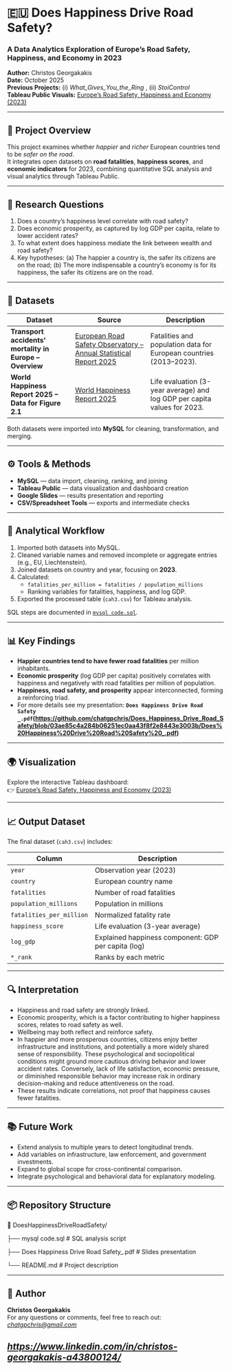 # 🇪🇺 Does Happiness Drive Road Safety?  
### A Data Analytics Exploration of Europe’s Road Safety, Happiness, and Economy in 2023

**Author:** Christos Georgakakis  
**Date:** October 2025  
**Previous Projects:** (i) *What_Gives_You_the_Ring* , (ii) *StoiControl*  
**Tableau Public Visuals:** [Europe’s Road Safety, Happiness and Economy (2023)](https://public.tableau.com/app/profile/christos.georgakakis/viz/EuropesRoadSafetyHappinessandEconomyin2023/Sheet42#2)

---

## 🧭 Project Overview

This project examines whether *happier* and *richer* European countries tend to be *safer on the road*.  
It integrates open datasets on **road fatalities**, **happiness scores**, and **economic indicators** for 2023, combining quantitative SQL analysis and visual analytics through Tableau Public.

---

## 🎯 Research Questions

1. Does a country’s happiness level correlate with road safety?  
2. Does economic prosperity, as captured by log GDP per capita, relate to lower accident rates?  
3. To what extent does happiness mediate the link between wealth and road safety?
4. Key hypotheses: (a) The happier a country is, the safer its citizens are on the road; (b) The more indispensable a country’s economy is for its happiness, the safer its citizens are on the road.

---

## 🧩 Datasets

| Dataset | Source | Description |
|----------|---------|-------------|
| **Transport accidents' mortality in Europe – Overview** | [European Road Safety Observatory – Annual Statistical Report 2025](https://road-safety.transport.ec.europa.eu/european-road-safety-observatory/data-and-analysis/annual-statistical-report_en) | Fatalities and population data for European countries (2013–2023). |
| **World Happiness Report 2025 – Data for Figure 2.1** | [World Happiness Report 2025](https://www.worldhappiness.report/data-sharing/) | Life evaluation (3-year average) and log GDP per capita values for 2023. |

Both datasets were imported into **MySQL** for cleaning, transformation, and merging.

---

## ⚙️ Tools & Methods

- **MySQL** — data import, cleaning, ranking, and joining  
- **Tableau Public** — data visualization and dashboard creation  
- **Google Slides** — results presentation and reporting  
- **CSV/Spreadsheet Tools** — exports and intermediate checks  

---

## 🧮 Analytical Workflow

1. Imported both datasets into MySQL.  
2. Cleaned variable names and removed incomplete or aggregate entries (e.g., EU, Liechtenstein).  
3. Joined datasets on country and year, focusing on **2023**.  
4. Calculated:  
   - `fatalities_per_million = fatalities / population_millions`  
   - Ranking variables for fatalities, happiness, and log GDP.  
5. Exported the processed table (`cah3.csv`) for Tableau analysis.  

SQL steps are documented in [`mysql code.sql`](mysql%20code.sql).

---

## 📊 Key Findings

- **Happier countries tend to have fewer road fatalities** per million inhabitants.  
- **Economic prosperity** (log GDP per capita) positively correlates with happiness and negatively with road fatalities per million of population.    
- **Happiness, road safety, and prosperity** appear interconnected, forming a reinforcing triad.
- For more details see my presentation: **`Does Happiness Drive Road Safety _.pdf`(https://github.com/chatgpchris/Does_Happiness_Drive_Road_Safety/blob/03ae85c4a284b06251ec0aa43f8f2e8443e3003b/Does%20Happiness%20Drive%20Road%20Safety%20_.pdf)** 

---

## 🌍 Visualization

Explore the interactive Tableau dashboard:  
👉 [Europe’s Road Safety, Happiness and Economy (2023)](https://public.tableau.com/app/profile/christos.georgakakis/viz/EuropesRoadSafetyHappinessandEconomyin2023/Sheet42#2)

---

## 📈 Output Dataset

The final dataset (`cah3.csv`) includes:

| Column | Description |
|---------|-------------|
| `year` | Observation year (2023) |
| `country` | European country name |
| `fatalities` | Number of road fatalities |
| `population_millions` | Population in millions |
| `fatalities_per_million` | Normalized fatality rate |
| `happiness_score` | Life evaluation (3-year average) |
| `log_gdp` | Explained happiness component: GDP per capita (log) |
| `*_rank` | Ranks by each metric |

---

## 🔍 Interpretation

- Happiness and road safety are strongly linked.
- Economic prosperity, which is a factor contributing to higher happiness scores, relates to road safety as well.
- Wellbeing may both reflect and reinforce safety.
- In happier and more prosperous countries, citizens enjoy better infrastructure and institutions, and potentially a more widely shared sense of responsibility. These psychological and sociopolitical conditions might ground more cautious driving behavior and lower accident rates. Conversely, lack of life satisfaction, economic pressure, or diminished responsible behavior may increase risk in ordinary decision-making and reduce attentiveness on the road.
- These results indicate correlations, not proof that happiness causes fewer fatalities.
  
---

## 📚 Future Work

- Extend analysis to multiple years to detect longitudinal trends.  
- Add variables on infrastructure, law enforcement, and government investments.  
- Expand to global scope for cross-continental comparison.  
- Integrate psychological and behavioral data for explanatory modeling.

---

## 📦 Repository Structure
📁 DoesHappinessDriveRoadSafety/

├── mysql code.sql # SQL analysis script

├── Does Happiness Drive Road Safety_.pdf # Slides presentation

└── README.md # Project description

---

## 🧠 Author

**Christos Georgakakis**   
For any questions or comments, feel free to reach out: *chatgpchris@gmail.com*

*https://www.linkedin.com/in/christos-georgakakis-a43800124/*
---
